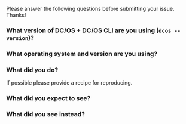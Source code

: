 Please answer the following questions before submitting your issue. Thanks!

### What version of DC/OS + DC/OS CLI are you using (`dcos --version`)?


### What operating system and version are you using?


### What did you do?

If possible please provide a recipe for reproducing.


### What did you expect to see?


### What did you see instead?
